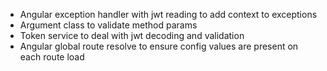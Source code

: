 - Angular exception handler with jwt reading to add context to exceptions
- Argument class to validate method params
- Token service to deal with jwt decoding and validation
- Angular global route resolve to ensure config values are present on each route load
